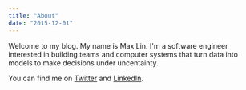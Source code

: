 ```yaml
---
title: "About"
date: "2015-12-01"
---
```


Welcome to my blog. My name is Max Lin. I'm a software engineer interested in building teams and computer systems that turn data into models to make decisions under uncentainty.

You can find me on [Twitter](https://twitter.com/m4xl1n) and [LinkedIn](https://www.linkedin.com/in/m4xl1n/).
